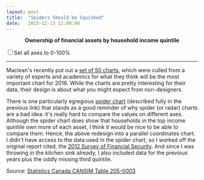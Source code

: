 ```yaml
---
layout: post
title:  "Spiders Should be Squished"
date:   2015-12-13 12:00:00
---
```


<div id="safetyTip" class="hidden">
  <p id="tipTop"><span id="tipTitle"></span></p>
  <p class="tipInfo hidden" id="tipWarning">Data unavailable or too unreliable to be published</span></p>
  <p class="tipInfo"><span id="tipText1"></span></p>
</div>
<p class="safetyTitle"><strong>Ownership of financial assets by household income quintile</strong></p>
<div id="safetyChart"></div>
<label><input id="setBase" data-key="axes" type="checkbox" name="axes">Set all axes to 0-100%</label>

* * *

Maclean's recently put out a [set of 50 charts](http://www.macleans.ca/economy/economicanalysis/the-most-important-charts-for-the-canadian-economy-in-2016/), which were culled from a variety of experts and academics for what they think will be the most important chart for 2016. While the charts are pretty interesting for their data, their design is about what you might expect from non-designers. 

There is one particularly egregious [spider chart](http://www.macleans.ca/wp-content/uploads/2015/11/RObson.jpeg) (described fully in the previous link) that stands as a good reminder of why spider (or radar) charts are a bad idea: it's really hard to compare the values on different axes. Although the spider chart does show that households in the top income quintile own more of each asset, I think it would be nice to be able to compare them. Hence, the above redesign into a parallel coordinates chart. I didn't have access to the data used in the spider chart, so I worked off the original report cited, the [2012 Survey of Financial Security](http://www.statcan.gc.ca/daily-quotidien/150127/dq150127d-eng.htm). And since I was throwing in the kitchen sink already, I also included data for the previous years plus the oddly missing third quintile.

Source: [Statistics Canada CANSIM Table 205-0003](http://www5.statcan.gc.ca/cansim/a26?lang=eng&retrLang=eng&id=2050003&&pattern=&stByVal=1&p1=1&p2=-1&tabMode=dataTable&csid=)

<style>

svg {
  font: 10px sans-serif;
}

.background path {
  fill: none;
  stroke: none;
  stroke-width: 20px;
  pointer-events: stroke;
}

.foreground path {
  fill: none;
  stroke-width: 2px;
  stroke-linejoin: round;
  stroke-opacity: 0.6;
  cursor: pointer;
  -webkit-transition: stroke 125ms linear;
}

.axis .title {
  font-size: 9px;
  font-weight: bold;
  text-transform: uppercase;
}

.axis line,
.axis path {
  fill: none;
  stroke: #bdbdbd;
  stroke-width: 1px;
  shape-rendering: crispEdges;
}

.label {
  -webkit-transition: fill 125ms linear;
  cursor: pointer;
}

.label:hover {
  font-weight: bold;
}

.active .label:not(.inactive) {
  font-weight: bold;
}

.label.inactive {
  fill: #ccc;
}

.foreground path.inactive {
  stroke: #ccc;
  stroke-opacity: .5;
  stroke-width: 1px;
}

.dataPoint.inactive {
  fill: #ccc;
}

.safetyTitle {
  text-align: center;
}

/* Tooltip */
.hidden {
  display: none;
}

#safetyTip {
  border: 1px solid black;
  border-radius: 5px;
  background-color: white;
  box-shadow: 2px 2px 2px 3px rgba(0, 0, 0, 0.05);
  position: absolute;
  width: 225px;
  height: auto;
  padding: 10px;
  pointer-events: none;
}

#safetyTip strong {
  font-weight: bold;
}

#safetyTip #tipTop {
  font-size: 16px;
  font-weight: bold;
  margin-bottom: 10px !important;
}

#safetyTip .tipInfo {
  font-size: 12px;
  margin: 0;
}

.hidden {
  display: none;
}

</style>

<script src="{{ site.baseurl }}/js/colorbrewer.js"></script>

<script>

// Based on http://bl.ocks.org/mbostock/3709000

var margin = {top: 100, right: 70, bottom: 20, left: 110},
    width = 740 - margin.left - margin.right,
    height = 600 - margin.top - margin.bottom;

var format = d3.format("%");

var base = 1;

var coordinates = [0, 0];
var body = d3.select("body")
    .on("mousemove", function() {
      coordinates = d3.mouse(this);
    })
    .on("mousedown", function() {
      coordinates = d3.mouse(this);
    });

var dimensions = [
  {
    name: "Name",
    scale: d3.scale.ordinal().rangePoints([0, height]),
    type: String,
    desc: ""
  },
  /* Private pension assets */
  {
    name: "Retirement savings",
    scale: d3.scale.linear().range([height, 0]),
    type: Number,
    desc: "Includes Registered Retirement Savings Plans (RRSPs), Registered Retirement Income Funds (RRIFs), Locked-in Retirement Accounts (LIRAs), Deferred Profit Sharing Plans (DPSPs), annuities and other miscellaneous pension assets"
  },
  {
    name: "EPPs",
    scale: d3.scale.linear().range([height, 0]),
    type: Number,
    desc: "Employer-sponsored Registered Pension Plans"
  },
  /* Financial assets, non pension */
  {
    name: "Cash deposits",
    scale: d3.scale.linear().range([height, 0]),
    type: Number,
    desc: "Deposits in financial institutions. In 2012, this category includes Treasury Bills"
  },
  {
    name: "Investment funds",
    scale: d3.scale.linear().range([height, 0]),
    type: Number,
    desc: "Mutual funds, investment funds and income trusts"
  },
  {
    name: "Stocks",
    scale: d3.scale.linear().range([height, 0]),
    type: Number,
    desc: ""
  },
  {
    name: "Bonds",
    scale: d3.scale.linear().range([height, 0]),
    type: Number,
    desc: "Includes saving and other"
  },
  {
    name: "TFSA",
    scale: d3.scale.linear().range([height, 0]),
    type: Number,
    desc: "Tax Free Saving Accounts"
  },
  {
    name: "Other financial assets",
    scale: d3.scale.linear().range([height, 0]),
    type: Number,
    desc: "Includes Registered Education Savings Plans (RESPs), treasury bills (1999 and 2005 only) mortgage-backed securities, money held in trust, money owed to the respondent and other miscellaneous financial assets, including shares of privately held companies"
  },
  /* Non-financial assets */
  {
    name: "Principal residence",
    scale: d3.scale.linear().range([height, 0]),
    type: Number,
    desc: ""
  },
  {
    name: "Other real estate",
    scale: d3.scale.linear().range([height, 0]),
    type: Number,
    desc: ""
  },
  {
    name: "Vehicles",
    scale: d3.scale.linear().range([height, 0]),
    type: Number,
    desc: ""
  },
  {
    name: "Equity in business",
    scale: d3.scale.linear().range([height, 0]),
    type: Number,
    desc: ""
  }
];

var colourReds = d3.scale.ordinal()
    .domain(["1999", "2005", "2012"])
    .range(["#e31a1c", "#630B0C", "#C91719"]);
var colourBlues = d3.scale.ordinal()
    .domain(["1999", "2005", "2012"])
    .range(["#1f78b4", "#092334", "#1B679A"]);
var colourPurples = d3.scale.ordinal()
    .domain(["1999", "2005", "2012"])
    .range(["#33a02c", "#1F601A", "#37AD30"]);
var colourOranges = d3.scale.ordinal()
    .domain(["1999", "2005", "2012"])
    .range(["#ff7f00", "#7F3F00", "#BF5F00"]);

var x = d3.scale.ordinal()
    .domain(dimensions.map(function(d) { return d.name; }))
    .rangePoints([0, width]);

var line = d3.svg.line()
    .defined(function(d) { return !isNaN(d[1]); });

var yAxis = d3.svg.axis()
    .orient("left")
    .ticks(5);

var svg = d3.select("#safetyChart").append("svg")
    .attr("width", width + margin.left + margin.right)
    .attr("height", height + margin.top + margin.bottom)
  .append("g")
    .attr("transform", "translate(" + margin.left + "," + margin.top + ")");

var dimension = svg.selectAll(".dimension")
    .data(dimensions)
  .enter().append("g")
    .attr("class", "dimension")
    .attr("transform", function(d) { return "translate(" + x(d.name) + ")"; });

d3.csv("{{ site.baseurl }}/data/2015/12/finsafety.csv", function(error, data) {
  if (error) throw error;

  dimensions.forEach(function(dimension) {
    dimension.scale.domain(dimension.type === Number
        ? d3.extent(data, function(d) { return +d[dimension.name]; }) /*[0, 1]*/ 
        : data.map(function(d) { return d[dimension.name]; }).reverse());
  });

  var background = svg.append("g")
      .attr("class", "background")
    .selectAll("path")
      .data(data)
    .enter().append("path")
      .attr("d", drawInit);

  background.transition()
      .duration(2000)
      .attr("d", draw);

  var foreground = svg.append("g")
      .attr("class", "foreground")
    .selectAll("path")
      .data(data)
    .enter().append("path")
      .attr("d", drawInit)
      .attr("stroke", function(d) {
        if (d.Name.substr(0,6) === "Lowest") {
          return colourReds(d.Name.substr(-4));
        } else if (d.Name.substr(0,6) === "Second") {
          return colourBlues(d.Name.substr(-4));
        } else if (d.Name.substr(0,6) === "Middle") {
          return colourOranges(d.Name.substr(-4));
        } else {
          return colourPurples(d.Name.substr(-4));
        }
      });

  foreground.transition()
      .delay(function(d, i) {
        return i * 200;
      })
      .duration(1000)
      .attr("d", draw);

  var circles = [];
  var circle;
  dimensions.filter(function(d) { return d.name !== "Name"; }).forEach(function(dimension) {
    circle = svg.append("g")
      .selectAll("circle")
      .data(data)
      .enter()
      .append("circle")
      .attr("class", "dataPoint")
      .attr("cx", 0)
      .attr("cy", function(d) { return dimension.scale(d[dimension.name]); })
      .attr("r", 2)
      .attr("fill", function(d) {
        if (d[dimension.name] == 0) {
          return "white";
        }

        if (d.Name.substr(0,6) === "Lowest") {
          return colourReds(d.Name.substr(-4));
        } else if (d.Name.substr(0,6) === "Second") {
          return colourBlues(d.Name.substr(-4));
        } else if (d.Name.substr(0,6) === "Middle") {
          return colourOranges(d.Name.substr(-4));
        } else {
          return colourPurples(d.Name.substr(-4));
        }
      })
      .on("mouseover", function(d) {
        var xPos = coordinates[0] + 15;
        if (x(dimension.name) > width / 2) {
          xPos = coordinates[0] - 250;
        }
        var yPos = coordinates[1];
        d3.select("#safetyTip")
          .style("left", xPos + "px")
          .style("top", yPos + "px");

        d3.select("#safetyTip")
          .select("#tipTitle").text(d.Name + " " + dimension.name);
        d3.select("#safetyTip")
          .select("#tipText1").text(format(d[dimension.name]));
        if (d[dimension.name] == 0) {
          d3.select("#safetyTip")
            .select("#tipWarning").classed("hidden", false);
          d3.select("#safetyTip")
            .select("#tipText1").classed("hidden", true);
        }

        d3.select("#safetyTip").classed("hidden", false);
      })
      .on("mouseout", function(d) {
        d3.select("#safetyTip").classed("hidden", true);
        d3.select("#safetyTip")
            .select("#tipWarning").classed("hidden", true);
        d3.select("#safetyTip")
          .select("#tipText1").classed("hidden", false);
      });

    circles.push(circle);
  });

  function colourCheck(d) {
    if (d.Name.substr(0,6) === "Lowest") {
      return colourReds(d.Name.substr(-4));
    } else if (d.Name.substr(0,6) === "Second") {
      return colourBlues(d.Name.substr(-4));
    } else if (d.Name.substr(0,6) === "Middle") {
      return colourOranges(d.Name.substr(-4));
    } else {
      return colourPurples(d.Name.substr(-4));
    }
  }

  dimensions.filter(function(d) { return d.name !== "Name"; }).forEach(function(dimension, i) {
    circles[i].transition()
      .delay(function(d, l) {
        return l * 200;
      })
      .duration(1000)
      .attr("cx", x(dimension.name));
  });

  dimension.append("g")
      .attr("class", "axis")
      .each(function(d, i) { 
        if (d.name === "Name") { 
          d3.select(this).call(yAxis.scale(d.scale));
        /*} else if (i >= 2) {
          d3.select(this).call(yAxis.scale(d.scale).tickFormat(""));*/
        } else {
          d3.select(this).call(yAxis.scale(d.scale).tickFormat(format));
        }
      })
    .append("text")
      .attr("class", "title")
      .attr("text-anchor", "start")
      .attr("y", -3)
      .attr("x", 3)
      .attr("transform", "rotate(-45)")
      .text(function(d) { 
        if (d.name === "Name") {
          return "";
        } else {
          return d.name; 
        }})
      .on("mouseover", function(d) {
        var xPos = coordinates[0] + 15;
        if (x(d.name) > width / 2) {
          xPos = coordinates[0] - 250;
        }
        var yPos = coordinates[1];
        d3.select("#safetyTip")
          .style("left", xPos + "px")
          .style("top", yPos + "px");

        d3.select("#safetyTip")
          .select("#tipTitle").text(d.name);
        d3.select("#safetyTip")
          .select("#tipText1").text(d.desc);

        d3.select("#safetyTip").classed("hidden", false);
      })
      .on("mouseout", function(d) {
        d3.select("#safetyTip").classed("hidden", true);
      });

  // Rebind the axis data to simplify mouseover.
  svg.select(".axis").selectAll("text:not(.title)")
      .attr("class", "label")
      .data(data, function(d) { return d.Name || d; });

  var projection = svg.selectAll(".axis .label,.background path,.foreground path, .dataPoint")
      .on("click", click);

  projection.classed("inactive", true);
  svg.classed("active", true);
  projection.filter(function(d) { return d.Name.substr(-4) === "2012"; })
    .classed("inactive", false);

  var selected = ["Lowest quintile 2012", "Second quintile 2012", "Middle quintile 2012", "Fourth quintile 2012"];

  function click(d) {
    if (d3.select(this).classed("inactive")) {
        projection.filter(function(p) { return p === d; })
          .classed("inactive", false);
        projection.filter(function(p) { return p === d; }).each(moveToFront);
        selected.push(d.Name);
      } else {
        projection.filter(function(p) { return p === d; })
          .classed("inactive", true);
        selected.splice(selected.indexOf(d.Name), 1);
      }
  }

  function moveToFront() {
    this.parentNode.appendChild(this);
  }

  var checkbox = d3.selectAll("#setBase")
    .datum(function() { return this.getAttribute("data-key"); })
    .on("click", function(d) {
      if (base == 1) {
        dimensions.forEach(function(dimension) {
          dimension.scale.domain(dimension.type === Number
              ? [0, 1] 
              : data.map(function(d) { return d[dimension.name]; }).reverse());
        });

        base = 0;
      } else {
        dimensions.forEach(function(dimension) {
          dimension.scale.domain(dimension.type === Number
              ? d3.extent(data, function(d) { return +d[dimension.name]; }) 
              : data.map(function(d) { return d[dimension.name]; }).reverse());
        });

        base = 1;
      }

      dimension.selectAll("g").remove();
      yAxis = d3.svg.axis()
        .orient("left")
        .ticks(5);
      
      dimension.append("g")
      .attr("class", "axis")
      .each(function(d, i) { 
        if (d.name === "Name") { 
          d3.select(this).call(yAxis.scale(d.scale));
        /*} else if (i >= 2) {
          d3.select(this).call(yAxis.scale(d.scale).tickFormat(""));*/
        } else {
          d3.select(this).call(yAxis.scale(d.scale).tickFormat(format));
        }
      })
      .append("text")
        .attr("class", "title")
        .attr("text-anchor", "start")
        .attr("y", -3)
        .attr("x", 3)
        .attr("transform", "rotate(-45)")
        .text(function(d) { 
          if (d.name === "Name") {
            return "";
          } else {
            return d.name; 
          }})
        .on("mouseover", function(d) {
          var xPos = coordinates[0] + 15;
          if (x(d.name) > width / 2) {
            xPos = coordinates[0] - 250;
          }
          var yPos = coordinates[1];
          d3.select("#safetyTip")
            .style("left", xPos + "px")
            .style("top", yPos + "px");

          d3.select("#safetyTip")
            .select("#tipTitle").text(d.name);
          d3.select("#safetyTip")
            .select("#tipText1").text(d.desc);

          d3.select("#safetyTip").classed("hidden", false);
        })
        .on("mouseout", function(d) {
          d3.select("#safetyTip").classed("hidden", true);
        });

        // Rebind the axis data to simplify mouseover.
        svg.select(".axis").selectAll("text:not(.title)")
            .attr("class", "label")
            .data(data, function(d) { return d.Name || d; });

      projection = svg.selectAll(".axis .label,.background path,.foreground path, .dataPoint")
        .on("click", click);
          projection.classed("inactive", true);
      svg.classed("active", true);
      projection.filter(function(d) { return selected.indexOf(d.Name) !== -1; })
        .classed("inactive", false);


      background.transition()
        .duration(2000)
        .attr("d", draw);

      foreground.transition()
        .delay(function(d, i) {
          return i * 200;
        })
        .duration(1000)
        .attr("d", draw);

      dimensions.filter(function(d) { return d.name !== "Name"; }).forEach(function(dimension, i) {
        circles[i].transition()
          .delay(function(d, l) {
            return l * 200;
          })
          .duration(1000)
          .attr("cy", function(d) { return dimension.scale(d[dimension.name]); });
      });
    });
});

function drawInit(d) {
  return line(dimensions.map(function(dimension) {
    return [0, dimensions[0].scale(d["Name"])];
  }));
}

function draw(d) {
  return line(dimensions.map(function(dimension) {
    return [x(dimension.name), dimension.scale(d[dimension.name])];
  }));
}

</script>